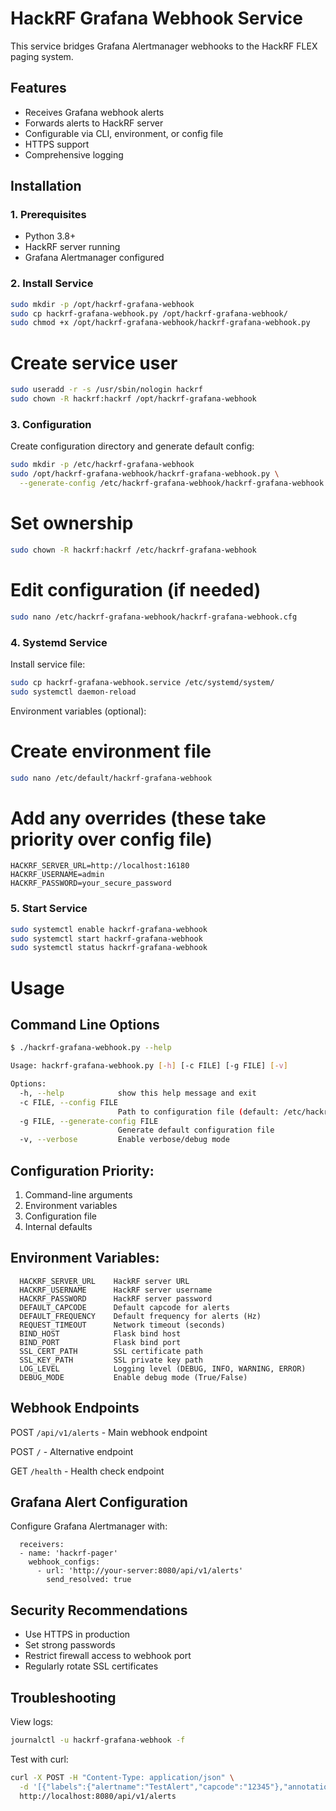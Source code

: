 # HackRF Grafana Webhook Service

This service bridges Grafana Alertmanager webhooks to the HackRF FLEX paging system.

## Features
- Receives Grafana webhook alerts
- Forwards alerts to HackRF server
- Configurable via CLI, environment, or config file
- HTTPS support
- Comprehensive logging

## Installation

### 1. Prerequisites
- Python 3.8+
- HackRF server running
- Grafana Alertmanager configured

### 2. Install Service
```bash
sudo mkdir -p /opt/hackrf-grafana-webhook
sudo cp hackrf-grafana-webhook.py /opt/hackrf-grafana-webhook/
sudo chmod +x /opt/hackrf-grafana-webhook/hackrf-grafana-webhook.py
```

# Create service user
```bash
sudo useradd -r -s /usr/sbin/nologin hackrf
sudo chown -R hackrf:hackrf /opt/hackrf-grafana-webhook
```

### 3. Configuration
Create configuration directory and generate default config:
```bash
sudo mkdir -p /etc/hackrf-grafana-webhook
sudo /opt/hackrf-grafana-webhook/hackrf-grafana-webhook.py \
  --generate-config /etc/hackrf-grafana-webhook/hackrf-grafana-webhook.cfg
```

# Set ownership
```bash
sudo chown -R hackrf:hackrf /etc/hackrf-grafana-webhook
```

# Edit configuration (if needed)
```bash
sudo nano /etc/hackrf-grafana-webhook/hackrf-grafana-webhook.cfg
```

### 4. Systemd Service
Install service file:
```bash
sudo cp hackrf-grafana-webhook.service /etc/systemd/system/
sudo systemctl daemon-reload
```

Environment variables (optional):

# Create environment file
```bash
sudo nano /etc/default/hackrf-grafana-webhook
```
# Add any overrides (these take priority over config file)
```
HACKRF_SERVER_URL=http://localhost:16180
HACKRF_USERNAME=admin
HACKRF_PASSWORD=your_secure_password
```

### 5. Start Service
```bash
sudo systemctl enable hackrf-grafana-webhook
sudo systemctl start hackrf-grafana-webhook
sudo systemctl status hackrf-grafana-webhook
```

# Usage
## Command Line Options
```bash
$ ./hackrf-grafana-webhook.py --help

Usage: hackrf-grafana-webhook.py [-h] [-c FILE] [-g FILE] [-v]

Options:
  -h, --help            show this help message and exit
  -c FILE, --config FILE
                        Path to configuration file (default: /etc/hackrf-grafana-webhook/hackrf-grafana-webhook.cfg)
  -g FILE, --generate-config FILE
                        Generate default configuration file
  -v, --verbose         Enable verbose/debug mode
```

## Configuration Priority:
  1. Command-line arguments
  2. Environment variables
  3. Configuration file
  4. Internal defaults

## Environment Variables:
```
  HACKRF_SERVER_URL    HackRF server URL
  HACKRF_USERNAME      HackRF server username
  HACKRF_PASSWORD      HackRF server password
  DEFAULT_CAPCODE      Default capcode for alerts
  DEFAULT_FREQUENCY    Default frequency for alerts (Hz)
  REQUEST_TIMEOUT      Network timeout (seconds)
  BIND_HOST            Flask bind host
  BIND_PORT            Flask bind port
  SSL_CERT_PATH        SSL certificate path
  SSL_KEY_PATH         SSL private key path
  LOG_LEVEL            Logging level (DEBUG, INFO, WARNING, ERROR)
  DEBUG_MODE           Enable debug mode (True/False)
```

## Webhook Endpoints

  POST `/api/v1/alerts` - Main webhook endpoint

  POST `/` - Alternative endpoint

  GET `/health` - Health check endpoint

## Grafana Alert Configuration
Configure Grafana Alertmanager with:
```
  receivers:
  - name: 'hackrf-pager'
    webhook_configs:
      - url: 'http://your-server:8080/api/v1/alerts'
        send_resolved: true
```
## Security Recommendations
  - Use HTTPS in production
  - Set strong passwords
  - Restrict firewall access to webhook port
  - Regularly rotate SSL certificates

## Troubleshooting
View logs:
```bash
journalctl -u hackrf-grafana-webhook -f
```

Test with curl:
```bash
curl -X POST -H "Content-Type: application/json" \
  -d '[{"labels":{"alertname":"TestAlert","capcode":"12345"},"annotations":{"summary":"Test message"}}]' \
  http://localhost:8080/api/v1/alerts
```

